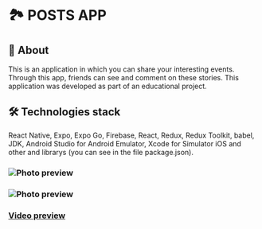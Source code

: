 # 🏞 POSTS APP

## 📝 About
This is an application in which you can share your interesting events. Through this app, friends can see and comment on these stories. This application was developed as part of an educational project.

## 🛠 Technologies stack
React Native, Expo, Expo Go, Firebase, React, Redux, Redux Toolkit, babel, JDK, Android Studio for Android Emulator, Xcode for Simulator iOS and other and librarys (you can see in the file package.json).

### ![Photo preview](https://monosnap.com/file/L2cOny3N2BfEWQRkZ58Y5yeS0FvfBP)
### ![Photo preview](https://monosnap.com/file/6vvG2rm3vVRmijkizrJUBvC2EVNJbW)
### [Video preview](https://monosnap.com/file/HAX1AaNDOuuTdZf8yDi4zDDq7sjBWF)
